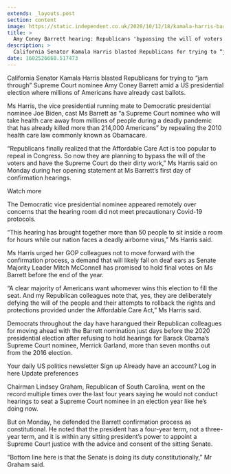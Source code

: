 ```yaml
--- 
extends: _layouts.post 
section: content 
image: https://static.independent.co.uk/2020/10/12/18/kamala-harris-barrett-hearing-1.jpg 
title: > 
  Amy Coney Barrett hearing: Republicans 'bypassing the will of voters' to have SCOTUS peel back Obamacare, Harris says 
description: > 
  California Senator Kamala Harris blasted Republicans for trying to “jam through” Supreme Court nominee Amy Coney Barrett amid a US presidential election where millions of Americans have already cast ballots.So now they are planning to bypass the will of the voters and have the Supreme Court do their dirty work,” Ms Harris said on Monday during her opening statement at Ms Barrett’s first day of confirmation hearings.Watch moreThe Democratic vice presidential nominee appeared remotely over concerns that the hearing room did not meet precautionary Covid-19 protocols.“This hearing has brought together more than 50 people to sit inside a room for hours while our nation faces a deadly airborne virus,” Ms Harris said.He noted that the president has a four-year term, not a three-year term, and it is within any sitting president’s power to appoint a Supreme Court justice with the advice and consent of the sitting Senate. 
date: 1602526668.517473 
--- 
```

California Senator Kamala Harris blasted Republicans for trying to “jam through” Supreme Court nominee Amy Coney Barrett amid a US presidential election where millions of Americans have already cast ballots.

Ms Harris, the vice presidential running mate to Democratic presidential nominee Joe Biden, cast Ms Barrett as “a Supreme Court nominee who will take health care away from millions of people during a deadly pandemic that has already killed more than 214,000 Americans” by repealing the 2010 health care law commonly known as Obamacare.

“Republicans finally realized that the Affordable Care Act is too popular to repeal in Congress. So now they are planning to bypass the will of the voters and have the Supreme Court do their dirty work,” Ms Harris said on Monday during her opening statement at Ms Barrett’s first day of confirmation hearings.

Watch more

The Democratic vice presidential nominee appeared remotely over concerns that the hearing room did not meet precautionary Covid-19 protocols.

“This hearing has brought together more than 50 people to sit inside a room for hours while our nation faces a deadly airborne virus,” Ms Harris said.

Ms Harris urged her GOP colleagues not to move forward with the confirmation process, a demand that will likely fall on deaf ears as Senate Majority Leader Mitch McConnell has promised to hold final votes on Ms Barrett before the end of the year.

“A clear majority of Americans want whomever wins this election to fill the seat. And my Republican colleagues note that, yes, they are deliberately defying the will of the people and their attempts to rollback the rights and protections provided under the Affordable Care Act,” Ms Harris said.

Democrats throughout the day have harangued their Republican colleagues for moving ahead with the Barrett nomination just days before the 2020 presidential election after refusing to hold hearings for Barack Obama’s Supreme Court nominee, Merrick Garland, more than seven months out from the 2016 election.

Your daily US politics newsletter Sign up Already have an account? Log in here Update preferences

Chairman Lindsey Graham, Republican of South Carolina, went on the record multiple times over the last four years saying he would not conduct hearings to seat a Supreme Court nominee in an election year like he’s doing now.

But on Monday, he defended the Barrett confirmation process as constitutional. He noted that the president has a four-year term, not a three-year term, and it is within any sitting president’s power to appoint a Supreme Court justice with the advice and consent of the sitting Senate.

“Bottom line here is that the Senate is doing its duty constitutionally,” Mr Graham said.